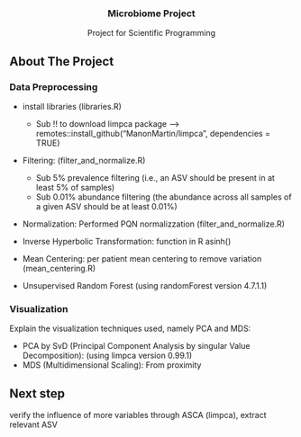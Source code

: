  <h3 align="center">Microbiome Project</h3>

  <p align="center">
    Project for Scientific Programming
  </p>
</div>

<!-- ABOUT THE PROJECT -->
## About The Project   

### Data Preprocessing

* install libraries (libraries.R)
  * Sub  !! to download limpca package --> remotes::install_github(“ManonMartin/limpca”, dependencies = TRUE)
* Filtering: (filter_and_normalize.R)
  * Sub 5% prevalence filtering (i.e., an ASV should be present in at least 5% of samples)
  * Sub 0.01% abundance filtering (the abundance across all samples of a given ASV should be at least 0.01%)

* Normalization: Performed PQN normalizzation  (filter_and_normalize.R)
* Inverse Hyperbolic Transformation: function in R asinh()
* Mean Centering: per patient mean centering to remove variation  (mean_centering.R)
* Unsupervised Random Forest (using randomForest version 4.7.1.1)

### Visualization

Explain the visualization techniques used, namely PCA and MDS:

* PCA by SvD (Principal Component Analysis by singular Value Decomposition): (using limpca version 0.99.1)
* MDS (Multidimensional Scaling): From proximity

## Next step 

verify the influence of more variables through ASCA (limpca), extract relevant ASV 



